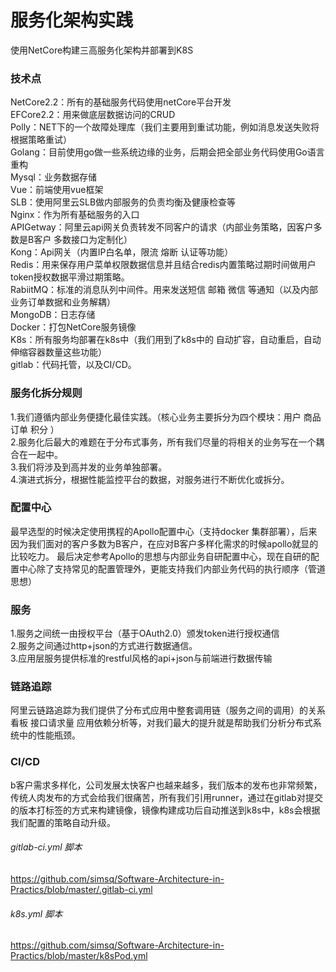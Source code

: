 #  服务化架构实践
使用NetCore构建三高服务化架构并部署到K8S
### 技术点
NetCore2.2：所有的基础服务代码使用netCore平台开发</br>
EFCore2.2：用来做底层数据访问的CRUD</br>
Polly：NET下的一个故障处理库（我们主要用到重试功能，例如消息发送失败将根据策略重试）</br>
Golang：目前使用go做一些系统边缘的业务，后期会把全部业务代码使用Go语言重构</br>
Mysql：业务数据存储</br>
Vue：前端使用vue框架</br>
SLB：使用阿里云SLB做内部服务的负责均衡及健康检查等</br>
Nginx：作为所有基础服务的入口</br>
APIGetway：阿里云api网关负责转发不同客户的请求（内部业务策略，因客户多数是B客户 多数接口为定制化）</br>
Kong：Api网关（内置IP白名单，限流 熔断 认证等功能）</br>
Redis：用来保存用户菜单权限数据信息并且结合redis内置策略过期时间做用户token授权数据平滑过期策略。</br>
RabiitMQ：标准的消息队列中间件。用来发送短信 邮箱 微信 等通知（以及内部业务订单数据和业务解耦）</br>
MongoDB：日志存储</br>
Docker：打包NetCore服务镜像</br>
K8s：所有服务均部署在k8s中（我们用到了k8s中的 自动扩容，自动重启，自动伸缩容器数量这些功能）</br>
gitlab：代码托管，以及CI/CD。</br>

### 服务化拆分规则
1.我们遵循内部业务便捷化最佳实践。（核心业务主要拆分为四个模块：用户 商品  订单 积分 ）</br>
2.服务化后最大的难题在于分布式事务，所有我们尽量的将相关的业务写在一个耦合在一起中。</br>
3.我们将涉及到高并发的业务单独部署。</br>
4.演进式拆分，根据性能监控平台的数据，对服务进行不断优化或拆分。</br>

### 配置中心
最早选型的时候决定使用携程的Apollo配置中心（支持docker 集群部署），后来因为我们面对的客户多数为B客户，在应对B客户多样化需求的时候apollo就显的比较吃力。
最后决定参考Apollo的思想与内部业务自研配置中心，现在自研的配置中心除了支持常见的配置管理外，更能支持我们内部业务代码的执行顺序（管道思想）

### 服务
1.服务之间统一由授权平台（基于OAuth2.0）颁发token进行授权通信</br>
2.服务之间通过http+json的方式进行数据通信。</br>
3.应用层服务提供标准的restful风格的api+json与前端进行数据传输</br>

### 链路追踪
阿里云链路追踪为我们提供了分布式应用中整套调用链（服务之间的调用）的关系看板 接口请求量 应用依赖分析等，对我们最大的提升就是帮助我们分析分布式系统中的性能瓶颈。
 

### CI/CD
b客户需求多样化，公司发展太快客户也越来越多，我们版本的发布也非常频繁，传统人肉发布的方式会给我们很痛苦，所有我们引用runner，通过在gitlab对提交的版本打标签的方式来构建镜像，镜像构建成功后自动推送到k8s中，k8s会根据我们配置的策略自动升级。
###### gitlab-ci.yml 脚本
https://github.com/simsq/Software-Architecture-in-Practics/blob/master/.gitlab-ci.yml
###### k8s.yml 脚本
https://github.com/simsq/Software-Architecture-in-Practics/blob/master/k8sPod.yml
